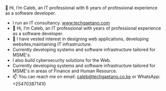 👋 Hi, I’m Caleb, an IT professional with 6 years of professional experience as a software developer.
 - I run an IT consultancy. www.techgaetano.com
 - 👋 Hi, I’m Caleb, an IT professional with years of professional experience as a software developer.
 - 👀 I have vested interest in designing web applications, developing websites,maintaining IT infrastructure.
 - Currently developing systems and software infrastructure tailored for MSME's.
 - I also build cybersecurity solutions for the Web.
 - Currently developing systems and software infrastructure tailored for MSME's in areas of Finance and Human Resource.
 - 📫 You can reach me on email: caleb@techgaetano.co.ke or WhatsApp: +254703871410
 
 <!---
